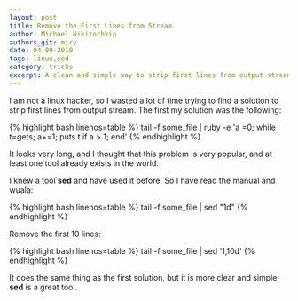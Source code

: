 ```yaml
---
layout: post
title: Remove the First Lines from Stream
author: Michael Nikitochkin
authors_git: miry
date: 04-09-2010
tags: linux,sed
category: tricks
excerpt: A clean and simple way to strip first lines from output stream. 
---
```


I am not a linux hacker, so I wasted a lot of time trying to find a solution to strip first lines from output stream. The first my solution was the following:

{% highlight bash linenos=table %}
tail -f some_file | ruby -e 'a =0; while t=gets; a+=1; puts t if a > 1; end'
{% endhighlight %}

It looks very long, and I thought that this problem is very popular, and at least one tool already exists in the world.

I knew a tool __sed__ and have used it before. So I have read the manual and wuala:

{% highlight bash linenos=table %}
tail -f some_file | sed "1d"
{% endhighlight %}

Remove the first 10 lines:

{% highlight bash linenos=table %}
tail -f some_file | sed '1,10d'
{% endhighlight %}

It does the same thing as the first solution, but it is more clear and simple. __sed__ is a great tool.
